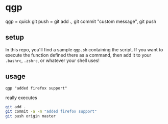 qgp
===

qgp = quick git push = git add ., git commit "custom message", git push


## setup

In this repo, you'll find a sample `qgp.sh` containing the script. If you want to execute the function defined there as a command, then add it to your `.bashrc`, `.zshrc`, or whatever your shell uses!


## usage

`qgp "added firefox support"`

really executes

```bash
git add .
git commit -a -m "added firefox support"
git push origin master
```
